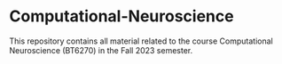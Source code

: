 # Computational-Neuroscience
This repository contains all material related to the course Computational Neuroscience (BT6270) in the Fall 2023 semester.
